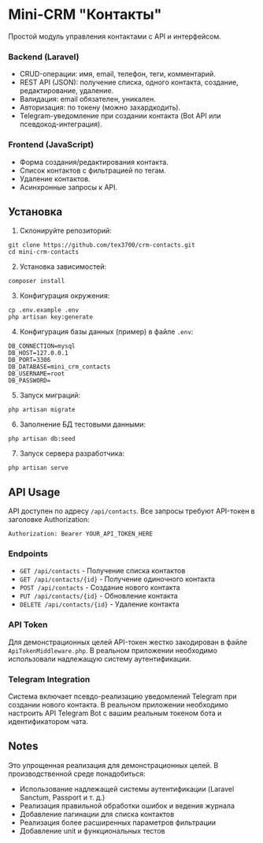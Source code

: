 # Mini-CRM "Контакты"

Простой модуль управления контактами с API и интерфейсом.

### Backend (Laravel)
* CRUD-операции: имя, email, телефон, теги, комментарий.
* REST API (JSON): получение списка, одного контакта, создание, редактирование, удаление.
* Валидация: email обязателен, уникален.
* Авторизация: по токену (можно захардкодить).
* Telegram-уведомление при создании контакта (Bot API или псевдокод-интеграция).

### Frontend (JavaScript)
* Форма создания/редактирования контакта.
* Список контактов с фильтрацией по тегам.
* Удаление контактов.
* Асинхронные запросы к API.

## Установка

1. Склонируйте репозиторий:
```
git clone https://github.com/tex3700/crm-contacts.git
cd mini-crm-contacts
```

2. Установка зависимостей:
```
composer install
```

3. Конфигурация окружения:
```
cp .env.example .env
php artisan key:generate
```

4. Конфигурация базы данных (пример) в файле `.env`:
```
DB_CONNECTION=mysql
DB_HOST=127.0.0.1
DB_PORT=3306
DB_DATABASE=mini_crm_contacts
DB_USERNAME=root
DB_PASSWORD=
```

5. Запуск миграций:
```
php artisan migrate
```

6. Заполнение БД тестовыми данными:
```
php artisan db:seed
```
7. Запуск сервера разработчика:
```
php artisan serve
```

## API Usage

API доступен по адресу `/api/contacts`. Все запросы требуют API-токен в заголовке Authorization:

```
Authorization: Bearer YOUR_API_TOKEN_HERE
```

### Endpoints

- `GET /api/contacts` - Получение списка контактов
- `GET /api/contacts/{id}` - Получение одиночного контакта
- `POST /api/contacts` - Создание нового контакта
- `PUT /api/contacts/{id}` - Обновление контакта
- `DELETE /api/contacts/{id}` - Удаление контакта

### API Token

Для демонстрационных целей API-токен жестко закодирован в файле `ApiTokenMiddleware.php`. В реальном приложении необходимо использовали надлежащую систему аутентификации.

### Telegram Integration

Система включает псевдо-реализацию уведомлений Telegram при создании нового контакта. В реальном приложении необходимо настроить API Telegram Bot с вашим реальным токеном бота и идентификатором чата.

## Notes

Это упрощенная реализация для демонстрационных целей. В производственной среде понадобиться:

- Использование надлежащей системы аутентификации (Laravel Sanctum, Passport и т. д.)
- Реализация правильной обработки ошибок и ведения журнала
- Добавление пагинации для списка контактов
- Реализация более расширенных параметров фильтрации
- Добавление unit и функциональных тестов
